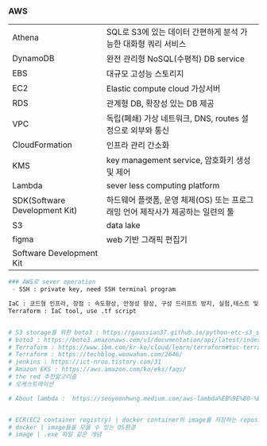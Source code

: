### AWS
|     |    |
| --- |--- |
| Athena | SQL로 S3에 있는 데이터 간편하게 분석 가능한 대화형 쿼리 서비스 |
| DynamoDB | 완전 관리형 NoSQL(수평적) DB service |
| EBS | 대규모 고성능 스토리지 | 
| EC2 | Elastic compute cloud 가상서버 | 
| RDS | 관계형 DB, 확장성 있는 DB 제공 |
| VPC | 독립(폐쇄) 가상 네트워크, DNS, routes 설정으로 외부와 통신 |
| CloudFormation | 인프라 관리 간소화 |
| KMS | key management service, 암호화키 생성 및 제어 |
| Lambda | sever less computing platform | 
| SDK(Software Development Kit) | 하드웨어 플랫폼, 운영 체제(OS) 또는 프로그래밍 언어 제작사가 제공하는 일련의 툴 | Flutter(GUI 애플리케이션 프레임워크)
| S3 | data lake|
|figma | web 기반 그래픽 편집기 | 
| Software Development Kit | |

```python
### AWS로 sever operation
 - SSH : private key, need SSH terminal program

IaC : 코드형 인프라, 장점 : 속도향상, 안정성 향상, 구성 드리프트 방지, 실험,테스트 및 최적화 지원
Terraform : IaC tool, use .tf script


# S3 storage를 위한 boto3 : https://gaussian37.github.io/python-etc-s3_storage_for_boto3/
# boto3 : https://boto3.amazonaws.com/v1/documentation/api/latest/index.html
# Terraform : https://www.ibm.com/kr-ko/cloud/learn/terraform#toc-terraform--1LqmX9x5
# Terraform : https://techblog.woowahan.com/2646/
# jenkins : https://ict-nroo.tistory.com/31
# Amazon EKS : https://aws.amazon.com/ko/eks/faqs/
# the red 추천알고리즘
# 오케스트레이션

# About lambda :  https://seoyeonhwng.medium.com/aws-lambda%EB%9E%80-%EB%AC%B4%EC%97%87%EC%9D%B8%EA%B0%80-44df535d5487


# ECR(EC2 container registry) | docker container의 image를 저장하는 repository 서비스
# docker | image들을 모을 수 있는 OS환경
# image | .exe 파일 같은 개념

```